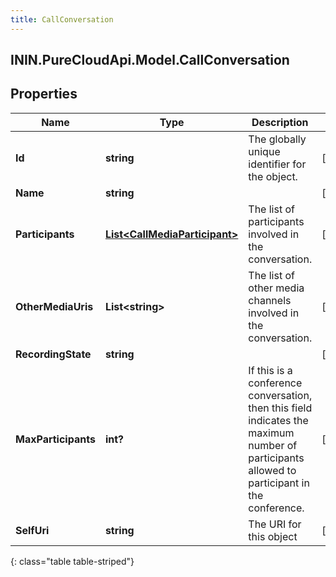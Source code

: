 ```yaml
---
title: CallConversation
---
```

## ININ.PureCloudApi.Model.CallConversation

## Properties

|Name | Type | Description | Notes|
|------------ | ------------- | ------------- | -------------|
| **Id** | **string** | The globally unique identifier for the object. | [optional] |
| **Name** | **string** |  | [optional] |
| **Participants** | [**List&lt;CallMediaParticipant&gt;**](CallMediaParticipant.html) | The list of participants involved in the conversation. | [optional] |
| **OtherMediaUris** | **List&lt;string&gt;** | The list of other media channels involved in the conversation. | [optional] |
| **RecordingState** | **string** |  | [optional] |
| **MaxParticipants** | **int?** | If this is a conference conversation, then this field indicates the maximum number of participants allowed to participant in the conference. | [optional] |
| **SelfUri** | **string** | The URI for this object | [optional] |
{: class="table table-striped"}


